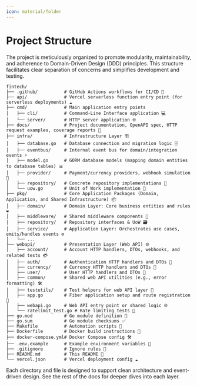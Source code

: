 ```yaml
---
icon: material/folder
---
```


# Project Structure

The project is meticulously organized to promote modularity, maintainability, and adherence to Domain-Driven Design (DDD) principles. This structure facilitates clear separation of concerns and simplifies development and testing.

```ascii
fintech/
├── .github/          # GitHub Actions workflows for CI/CD 🚀
├── api/              # Vercel serverless function entry point (for serverless deployments) ☁️
├── cmd/              # Main application entry points
│   ├── cli/          # Command-Line Interface application 💻
│   └── server/       # HTTP server application 🌐
├── docs/             # Project documentation, OpenAPI spec, HTTP request examples, coverage reports 📄
├── infra/            # Infrastructure Layer 🏗️
│   ├── database.go   # Database connection and migration logic 🗄️
│   ├── eventbus/     # Internal event bus for domain/integration events ⚡
│   ├── model.go      # GORM database models (mapping domain entities to database tables) 📊
│   ├── provider/     # Payment/currency providers, webhook simulation 🏦
│   ├── repository/   # Concrete repository implementations 💾
│   └── uow.go        # Unit of Work implementation 🔄
├── pkg/              # Core Application Packages (Domain, Application, and Shared Infrastructure) 📦
│   ├── domain/       # Domain Layer: Core business entities and rules ❤️
│   ├── middleware/   # Shared middleware components 🚦
│   ├── repository/   # Repository interfaces & UoW 🗃️
│   ├── service/      # Application Layer: Orchestrates use cases, emits/handles events ⚙️
│   └── ...
├── webapi/           # Presentation Layer (Web API) 🌐
│   ├── account/      # Account HTTP handlers, DTOs, webhooks, and related tests 💳
│   ├── auth/         # Authentication HTTP handlers and DTOs 🔑
│   ├── currency/     # Currency HTTP handlers and DTOs 💱
│   ├── user/         # User HTTP handlers and DTOs 👤
│   ├── common/       # Shared web API utilities (e.g., error formatting) 🛠️
│   ├── testutils/    # Test helpers for web API layer 🧪
│   ├── app.go        # Fiber application setup and route registration 🚀
│   ├── webapi.go     # Web API entry point or shared logic 🌐
│   └── ratelimit_test.go # Rate limiting tests 🚦
├── go.mod            # Go module definition 📝
├── go.sum            # Go module checksums ✅
├── Makefile          # Automation scripts 🤖
├── Dockerfile        # Docker build instructions 🐳
├── docker-compose.yml# Docker Compose config 🛠️
├── .env.example      # Example environment variables 📄
├── .gitignore        # Ignore rules 🙈
├── README.md         # This README 📖
└── vercel.json       # Vercel deployment config ☁️
```

Each directory and file is designed to support clean architecture and event-driven design. See the rest of the docs for deeper dives into each layer.
